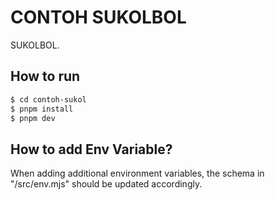 # CONTOH SUKOLBOL

SUKOLBOL.

## How to run

```bash
$ cd contoh-sukol
$ pnpm install
$ pnpm dev
```

## How to add Env Variable?

When adding additional environment variables, the schema in "/src/env.mjs" should be updated accordingly.